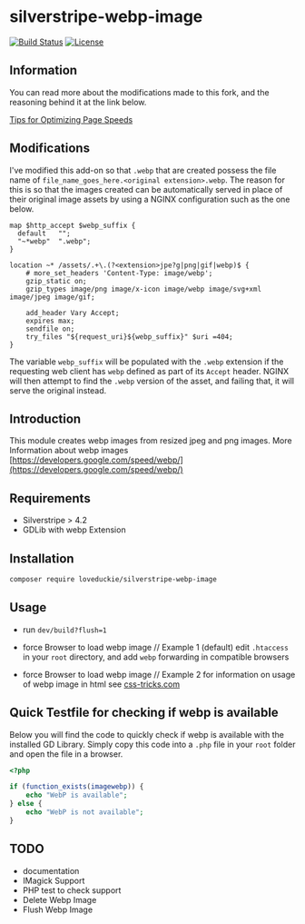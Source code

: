 # silverstripe-webp-image

[![Build Status](https://travis-ci.org/loveduckie/silverstripe-webp-image.svg?branch=master)](https://travis-ci.org/loveduckie/silverstripe-webp-image)
[![License](https://poser.pugx.org/loveduckie/silverstripe-webp-image/license)](https://packagist.org/packages/loveduckie/silverstripe-webp-image)

## Information

You can read more about the modifications made to this fork, and the reasoning behind it at the link below.

[Tips for Optimizing Page Speeds](https://lucshelton.com/blog/tips-for-optimizing-page-speeds/)

## Modifications

I've modified this add-on so that `.webp` that are created possess the file name of `file_name_goes_here.<original extension>.webp`. The reason for this is so that the images created can be automatically served in place of their original image assets by using a NGINX configuration such as the one below.

```nginx
map $http_accept $webp_suffix {
  default   "";
  "~*webp"  ".webp";
}

location ~* /assets/.+\.(?<extension>jpe?g|png|gif|webp)$ {
    # more_set_headers 'Content-Type: image/webp';
    gzip_static on;
    gzip_types image/png image/x-icon image/webp image/svg+xml image/jpeg image/gif;

    add_header Vary Accept;
    expires max;
    sendfile on;
    try_files "${request_uri}${webp_suffix}" $uri =404;
}
```

The variable `webp_suffix` will be populated with the `.webp` extension if the requesting web client has `webp` defined as part of its `Accept` header. NGINX will then attempt to find the `.webp` version of the asset, and failing that, it will serve the original instead.

## Introduction

This module creates webp images from resized jpeg and png images. More Information about webp images [https://developers.google.com/speed/webp/](https://developers.google.com/speed/webp/)

## Requirements

- Silverstripe > 4.2
- GDLib with webp Extension

## Installation

```sh
composer require loveduckie/silverstripe-webp-image
```

## Usage

- run `dev/build?flush=1`

- force Browser to load webp image // Example 1 (default)
edit `.htaccess` in your `root` directory, and add `webp` forwarding in compatible browsers

- force Browser to load webp image // Example 2
for information on usage of webp image in html see [css-tricks.com](https://css-tricks.com/using-webp-images/)

## Quick Testfile for checking if webp is available

Below you will find the code to quickly check if webp is available with the installed GD Library. Simply copy this code into a `.php` file in your `root` folder and open the file in a browser.

```php
<?php

if (function_exists(imagewebp)) {
    echo "WebP is available";
} else {
    echo "WebP is not available";
}

```

## TODO

- documentation
- IMagick Support
- PHP test to check support
- Delete Webp Image
- Flush Webp Image
